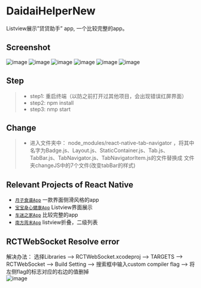 # DaidaiHelperNew
Listview展示”贷贷助手” app, 一个比较完整的app。


## Screenshot
![image](https://github.com/liuhongjun719/DaidaiHelperNew/blob/master/screenshots/1.png)
![image](https://github.com/liuhongjun719/DaidaiHelperNew/blob/master/screenshots/2.png)
![image](https://github.com/liuhongjun719/DaidaiHelperNew/blob/master/screenshots/3.png)
![image](https://github.com/liuhongjun719/DaidaiHelperNew/blob/master/screenshots/4.png)
![image](https://github.com/liuhongjun719/DaidaiHelperNew/blob/master/screenshots/5.png)
![image](https://github.com/liuhongjun719/DaidaiHelperNew/blob/master/screenshots/6.png)




## Step
>* step1:  重启终端（以防之前打开过其他项目，会出现错误红屏界面）
>* step2:  npm install
>* step3:  nmp start


## Change
>* 进入文件夹中： node_modules/react-native-tab-navigator ，将其中名字为Badge.js、Layout.js、StaticContainer.js、Tab.js、TabBar.js、TabNavigator.js、TabNavigatorItem.js的文件替换成 文件夹changeJS中的7个文件(改变tabBar的样式)<br> 



## Relevant Projects of React Native

* [`月子食谱App`](https://github.com/liuhongjun719/react-native-FoodMenu) 一款界面侧滑风格的app
* [`宝宝身心健康App`](https://github.com/liuhongjun719/react-native-BabyHealth-) Listview界面展示
* [`车迷之家App`](https://github.com/liuhongjun719/FansHome) 比较完整的app
* [`南方周末App`](https://github.com/liuhongjun719/SouthWeekend) listview折叠，二级列表


## RCTWebSocket Resolve error
解决办法：
选择Libraries —> RCTWebSocket.xcodeproj  —> TARGETS —> RCTWebSocket —> Build Setting —> 搜索框中输入custom compiler flag —> 将左侧flag的标志对应的右边的值删掉<br>
![image](https://github.com/liuhongjun719/DaidaiHelperNew/blob/master/screenshots/7.png)





